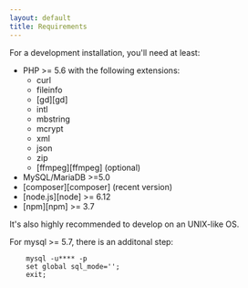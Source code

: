 ```yaml
---
layout: default
title: Requirements
---
```


For a development installation, you'll need at least:

- PHP >= 5.6 with the following extensions:
    - curl
    - fileinfo
    - [gd][gd]
    - intl
    - mbstring
    - mcrypt
    - xml
    - json
    - zip
    - [ffmpeg][ffmpeg] (optional)
- MySQL/MariaDB >=5.0
- [composer][composer] (recent version)
- [node.js][node] >= 6.12
- [npm][npm] >= 3.7

It's also highly recommended to develop on an UNIX-like OS.

For mysql >= 5.7, there is an additonal step:

```
    mysql -u**** -p
    set global sql_mode='';
    exit;
```
